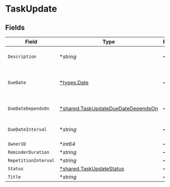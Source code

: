 # TaskUpdate


## Fields

| Field                                                                                   | Type                                                                                    | Required                                                                                | Description                                                                             | Example                                                                                 |
| --------------------------------------------------------------------------------------- | --------------------------------------------------------------------------------------- | --------------------------------------------------------------------------------------- | --------------------------------------------------------------------------------------- | --------------------------------------------------------------------------------------- |
| `Description`                                                                           | **string*                                                                               | :heavy_minus_sign:                                                                      | N/A                                                                                     | Lorem ipsum dolor sit amet.                                                             |
| `DueDate`                                                                               | [*types.Date](../../types/date.md)                                                      | :heavy_minus_sign:                                                                      | Will be overwritten if `due_date_depends_on` and `due_date_interval` are passed         | 2021-12-31                                                                              |
| `DueDateDependsOn`                                                                      | [*shared.TaskUpdateDueDateDependsOn](../../models/shared/taskupdateduedatedependson.md) | :heavy_minus_sign:                                                                      | Will only be accepted if you pass a `contract_id`                                       | end_date                                                                                |
| `DueDateInterval`                                                                       | **string*                                                                               | :heavy_minus_sign:                                                                      | Will only be accepted if you pass a `contract_id`                                       | -P10D                                                                                   |
| `OwnerID`                                                                               | **int64*                                                                                | :heavy_minus_sign:                                                                      | N/A                                                                                     | 1                                                                                       |
| `ReminderDuration`                                                                      | **string*                                                                               | :heavy_minus_sign:                                                                      | N/A                                                                                     | P1M                                                                                     |
| `RepetitionInterval`                                                                    | **string*                                                                               | :heavy_minus_sign:                                                                      | N/A                                                                                     | P1Y                                                                                     |
| `Status`                                                                                | [*shared.TaskUpdateStatus](../../models/shared/taskupdatestatus.md)                     | :heavy_minus_sign:                                                                      | N/A                                                                                     | accomplished                                                                            |
| `Title`                                                                                 | **string*                                                                               | :heavy_minus_sign:                                                                      | N/A                                                                                     | My task                                                                                 |